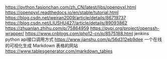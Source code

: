 https://python.fasionchan.com/zh_CN/latest/libs/openpyxl.html
https://openpyxl.readthedocs.io/en/stable/tutorial.html
https://blog.csdn.net/weiran2009/article/details/86719737
https://blog.csdn.net/LIUSHU427/article/details/89093862
https://zhuanlan.zhihu.com/p/75864959
https://pypi.org/project/openssh-wrapper/
https://www.cnblogs.com/php12-cn/p/8575188.html
jenkins python api接口调用方式
https://www.jianshu.com/p/56d312eb9dee
一个在线的可视化生成 Markdown 表格的网站
https://www.tablesgenerator.com/markdown_tables

